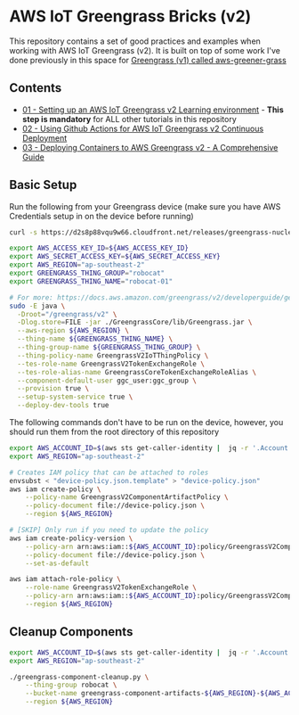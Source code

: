 # AWS IoT Greengrass Bricks (v2)

This repository contains a set of good practices and examples when working with AWS IoT Greengrass (v2). It is built on top of some work I've done previously in this space for [Greengrass (v1) called aws-greener-grass](https://github.com/t04glovern/aws-greener-grass)

## Contents

* [01 - Setting up an AWS IoT Greengrass v2 Learning environment](https://devopstar.com/2022/09/21/aws-iot-greengrass-v2-learning-environment) - **This step is mandatory** for ALL other tutorials in this repository
* [02 - Using Github Actions for AWS IoT Greengrass v2 Continuous Deployment](https://devopstar.com/2022/09/22/github-actions-for-aws-iot-greengrass-v2-continuous-deployment)
* [03 - Deploying Containers to AWS Greengrass v2 - A Comprehensive Guide](https://devopstar.com/2023/04/25/deploying-containers-to-aws-greengrass-v2-a-comprehensive-guide)

## Basic Setup

Run the following from your Greengrass device (make sure you have AWS Credentials setup in on the device before running)

```bash
curl -s https://d2s8p88vqu9w66.cloudfront.net/releases/greengrass-nucleus-latest.zip > greengrass-nucleus-latest.zip && unzip greengrass-nucleus-latest.zip -d GreengrassCore

export AWS_ACCESS_KEY_ID=${AWS_ACCESS_KEY_ID}
export AWS_SECRET_ACCESS_KEY=${AWS_SECRET_ACCESS_KEY}
export AWS_REGION="ap-southeast-2"
export GREENGRASS_THING_GROUP="robocat"
export GREENGRASS_THING_NAME="robocat-01"

# For more: https://docs.aws.amazon.com/greengrass/v2/developerguide/getting-started.html#install-greengrass-v2
sudo -E java \
  -Droot="/greengrass/v2" \
  -Dlog.store=FILE -jar ./GreengrassCore/lib/Greengrass.jar \
  --aws-region ${AWS_REGION} \
  --thing-name ${GREENGRASS_THING_NAME} \
  --thing-group-name ${GREENGRASS_THING_GROUP} \
  --thing-policy-name GreengrassV2IoTThingPolicy \
  --tes-role-name GreengrassV2TokenExchangeRole \
  --tes-role-alias-name GreengrassCoreTokenExchangeRoleAlias \
  --component-default-user ggc_user:ggc_group \
  --provision true \
  --setup-system-service true \
  --deploy-dev-tools true
```

The following commands don't have to be run on the device, however, you should run them from the root directory of this repository

```bash
export AWS_ACCOUNT_ID=$(aws sts get-caller-identity |  jq -r '.Account')
export AWS_REGION="ap-southeast-2"

# Creates IAM policy that can be attached to roles
envsubst < "device-policy.json.template" > "device-policy.json"
aws iam create-policy \
    --policy-name GreengrassV2ComponentArtifactPolicy \
    --policy-document file://device-policy.json \
    --region ${AWS_REGION}

# [SKIP] Only run if you need to update the policy
aws iam create-policy-version \
    --policy-arn arn:aws:iam::${AWS_ACCOUNT_ID}:policy/GreengrassV2ComponentArtifactPolicy \
    --policy-document file://device-policy.json \
    --set-as-default

aws iam attach-role-policy \
    --role-name GreengrassV2TokenExchangeRole \
    --policy-arn arn:aws:iam::${AWS_ACCOUNT_ID}:policy/GreengrassV2ComponentArtifactPolicy \
    --region ${AWS_REGION}
```

## Cleanup Components

```bash
export AWS_ACCOUNT_ID=$(aws sts get-caller-identity |  jq -r '.Account')
export AWS_REGION="ap-southeast-2"

./greengrass-component-cleanup.py \
    --thing-group robocat \
    --bucket-name greengrass-component-artifacts-${AWS_REGION}-${AWS_ACCOUNT_ID} \
    --region ${AWS_REGION}
```

